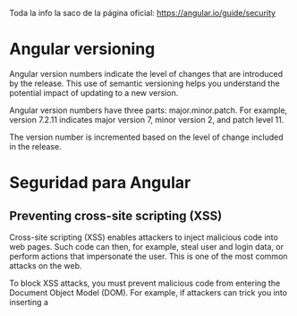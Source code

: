 Toda la info la saco de la página oficial: https://angular.io/guide/security

# Angular versioning
Angular version numbers indicate the level of changes that are introduced by the release. This use of semantic versioning helps you understand the potential impact of updating to a new version.

Angular version numbers have three parts: major.minor.patch. For example, version 7.2.11 indicates major version 7, minor version 2, and patch level 11.

The version number is incremented based on the level of change included in the release.

# Seguridad para Angular
<h2> Preventing cross-site scripting (XSS)  </h2>
Cross-site scripting (XSS) enables attackers to inject malicious code into web pages. Such code can then, for example, steal user and login data, or perform actions that impersonate the user. This is one of the most common attacks on the web.

To block XSS attacks, you must prevent malicious code from entering the Document Object Model (DOM). For example, if attackers can trick you into inserting a <script> tag in the DOM, they can run arbitrary code on your website. The attack isn't limited to <script> tags —many elements and properties in the DOM allow code execution, for example, <img alt="" onerror="..."> and <a href="javascript:...">. If attacker-controlled data enters the DOM, expect security vulnerabilities.

<h2> Angular's cross-site scripting security model  </h2>
To systematically block XSS bugs, Angular treats all values as untrusted by default. When a value is inserted into the DOM from a template binding, or interpolation, Angular sanitizes and escapes untrusted values. If a value was already sanitized outside of Angular and is considered safe, communicate this to Angular by marking the value as trusted.

Unlike values to be used for rendering, Angular templates are considered trusted by default, and should be treated as executable code. Never create templates by concatenating user input and template syntax. Doing this would enable attackers to inject arbitrary code into your application. To prevent these vulnerabilities, always use the default Ahead-Of-Time (AOT) template compiler in production deployments.

An extra layer of protection can be provided through the use of Content security policy and Trusted Types. These web platform features operate at the DOM level which is the most effective place to prevent XSS issues. Here they can't be bypassed using other, lower-level APIs. For this reason, it is strongly encouraged to take advantage of these features. To do this, configure the content security policy for the application and enable trusted types enforcement.

<h2> Direct use of the DOM APIs and explicit sanitization calls </h2>
Unless you enforce Trusted Types, the built-in browser DOM APIs don't automatically protect you from security vulnerabilities. For example, document, the node available through ElementRef, and many third-party APIs contain unsafe methods. Likewise, if you interact with other libraries that manipulate the DOM, you likely won't have the same automatic sanitization as with Angular interpolations. Avoid directly interacting with the DOM and instead use Angular templates where possible.

For cases where this is unavoidable, use the built-in Angular sanitization functions. Sanitize untrusted values with the DomSanitizer.sanitize method and the appropriate SecurityContext. That function also accepts values that were marked as trusted using the bypassSecurityTrust … functions, and does not sanitize them, as described below.

